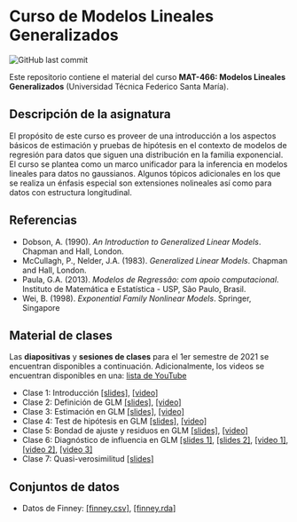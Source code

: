 # Curso de Modelos Lineales Generalizados
![GitHub last commit](https://img.shields.io/github/last-commit/faosorios/Curso-GLM)

Este repositorio contiene el material del curso **MAT-466: Modelos Lineales Generalizados** (Universidad Técnica Federico Santa María).

## Descripción de la asignatura

El propósito de este curso es proveer de una introducción a los aspectos básicos de estimación y pruebas de hipótesis en el contexto de modelos de regresión para datos que siguen una distribución en la familia exponencial. El curso se plantea como un marco unificador para la inferencia en modelos lineales para datos no gaussianos. Algunos tópicos adicionales en los que se realiza un énfasis especial son extensiones nolineales así como para datos con estructura longitudinal.

## Referencias

* Dobson, A. (1990). *An Introduction to Generalized Linear Models*. Chapman and Hall, London.
* McCullagh, P., Nelder, J.A. (1983). *Generalized Linear Models*. Chapman and Hall, London.
* Paula, G.A. (2013). *Modelos de Regressão: com apoio computacional*. Instituto de Matemática e Estatística - USP, São Paulo, Brasil.
* Wei, B. (1998). *Exponential Family Nonlinear Models*. Springer, Singapore

## Material de clases

Las **diapositivas** y **sesiones de clases** para el 1er semestre de 2021 se encuentran disponibles a continuación. Adicionalmente, los videos se encuentran disponibles en una: [lista de YouTube](https://youtube.com/playlist?list=PL7ZDxVK6zhI9Or-93DGAjiXbz3RhcRv0N)

- Clase 1: Introducción [[slides]](https://github.com/faosorios/Curso-GLM/blob/main/diapositivas/MAT466_slides-01.pdf), [[video]](https://youtu.be/3bcJxS8wqQw)
- Clase 2: Definición de GLM [[slides]](https://github.com/faosorios/Curso-GLM/blob/main/diapositivas/MAT466_slides-02.pdf), [[video]](https://youtu.be/UuBA_DpkQeQ)
- Clase 3: Estimación en GLM [[slides]](https://github.com/faosorios/Curso-GLM/blob/main/diapositivas/MAT466_slides-03.pdf), [[video]](https://youtu.be/JwcoThjbjPw)
- Clase 4: Test de hipótesis en GLM [[slides]](https://github.com/faosorios/Curso-GLM/blob/main/diapositivas/MAT466_slides-04.pdf), [[video]](https://youtu.be/CWroX7fkNls)
- Clase 5: Bondad de ajuste y residuos en GLM [[slides]](https://github.com/faosorios/Curso-GLM/blob/main/diapositivas/MAT466_slides-05.pdf), [[video]](https://youtu.be/UcYUcdTOfiI)
- Clase 6: Diagnóstico de influencia en GLM [[slides 1]](https://github.com/faosorios/Curso-GLM/blob/main/diapositivas/MAT466_slides-06.pdf), [[slides 2]](https://github.com/faosorios/Curso-GLM/blob/main/diapositivas/MAT466_slides-07.pdf), [[video 1]](https://youtu.be/65yd0xWztdU), [[video 2]](https://youtu.be/_uJDjfp2nSI), [[video 3]](https://youtu.be/Qhlwo-MWMtw)
- Clase 7: Quasi-verosimilitud [[slides]](https://github.com/faosorios/Curso-GLM/blob/main/diapositivas/MAT466_slides-08.pdf)

## Conjuntos de datos
- Datos de Finney: [[finney.csv]](https://github.com/faosorios/Curso-GLM/blob/main/datasets/finney.csv), [[finney.rda]](https://github.com/faosorios/Curso-GLM/blob/main/datasets/finney.rda)
